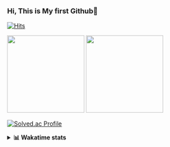### Hi, This is My first Github👋
[![Hits](https://hits.seeyoufarm.com/api/count/incr/badge.svg?url=https%3A%2F%2Fgithub.com%2FJonghyun-Park1027&count_bg=%2379C83D&title_bg=%23555555&icon=&icon_color=%23E7E7E7&title=hits&edge_flat=false)](https://hits.seeyoufarm.com)
<br>


<p>
  <img height="180em" src="https://github-readme-stats-eight-rho-29.vercel.app/api?username=Jonghyun-Park1027&show_icons=true&include_all_commits=true&bg_color=30,e96443,904e95&title_color=fff&text_color=fff">
  <img height="180em" src="https://github-readme-stats-eight-rho-29.vercel.app/api/top-langs/?username=Jonghyun-Park1027&layout=compact&bg_color=30,e96443,904e95&title_color=fff&text_color=fff">


[![Solved.ac Profile](http://mazassumnida.wtf/api/v2/generate_badge?boj=ppjjhh1027)](https://solved.ac/ppjjhh1027/)

</p>
<details>
<summary><b>📊 Wakatime stats</b><br></summary>
<div>
<hr/>



<!--START_SECTION:waka-->
![Code Time](http://img.shields.io/badge/Code%20Time-1%2C068%20hrs%2059%20mins-blue)

![Profile Views](http://img.shields.io/badge/Profile%20Views-0-blue)

**🐱 My GitHub Data** 

> 📦 122.2 kB Used in GitHub's Storage 
 > 
> 🚫 Not Opted to Hire
 > 
> 📜 11 Public Repositories 
 > 
> 🔑 7 Private Repositories 
 > 
**I'm an Early 🐤** 

```text
🌞 Morning                58 commits          █████░░░░░░░░░░░░░░░░░░░░   19.02 % 
🌆 Daytime                154 commits         █████████████░░░░░░░░░░░░   50.49 % 
🌃 Evening                80 commits          ███████░░░░░░░░░░░░░░░░░░   26.23 % 
🌙 Night                  13 commits          █░░░░░░░░░░░░░░░░░░░░░░░░   04.26 % 
```
📅 **I'm Most Productive on Friday** 

```text
Monday                   50 commits          ████░░░░░░░░░░░░░░░░░░░░░   16.39 % 
Tuesday                  42 commits          ███░░░░░░░░░░░░░░░░░░░░░░   13.77 % 
Wednesday                24 commits          ██░░░░░░░░░░░░░░░░░░░░░░░   07.87 % 
Thursday                 31 commits          ███░░░░░░░░░░░░░░░░░░░░░░   10.16 % 
Friday                   68 commits          ██████░░░░░░░░░░░░░░░░░░░   22.30 % 
Saturday                 37 commits          ███░░░░░░░░░░░░░░░░░░░░░░   12.13 % 
Sunday                   53 commits          ████░░░░░░░░░░░░░░░░░░░░░   17.38 % 
```


📊 **This Week I Spent My Time On** 

```text
🕑︎ Time Zone: Asia/Seoul

💬 Programming Languages: 
TypeScript               20 hrs 1 min        █████████████████░░░░░░░░   68.61 % 
Markdown                 4 hrs 53 mins       ████░░░░░░░░░░░░░░░░░░░░░   16.78 % 
CSS                      1 hr 25 mins        █░░░░░░░░░░░░░░░░░░░░░░░░   04.89 % 
Python                   54 mins             █░░░░░░░░░░░░░░░░░░░░░░░░   03.09 % 
JSON                     50 mins             █░░░░░░░░░░░░░░░░░░░░░░░░   02.88 % 

🔥 Editors: 
Cursor                   29 hrs 10 mins      █████████████████████████   100.00 % 

🐱‍💻 Projects: 
manseryuk_v1.3.0         17 hrs 46 mins      ███████████████░░░░░░░░░░   60.94 % 
wemake                   5 hrs 32 mins       █████░░░░░░░░░░░░░░░░░░░░   18.98 % 
manseryuk_v1.0.1         2 hrs 25 mins       ██░░░░░░░░░░░░░░░░░░░░░░░   08.29 % 
day1                     2 hrs 7 mins        ██░░░░░░░░░░░░░░░░░░░░░░░   07.26 % 
day2                     56 mins             █░░░░░░░░░░░░░░░░░░░░░░░░   03.23 % 

💻 Operating System: 
Mac                      28 hrs 40 mins      █████████████████████████   98.30 % 
Windows                  29 mins             ░░░░░░░░░░░░░░░░░░░░░░░░░   01.70 % 
```

**I Mostly Code in Jupyter Notebook** 

```text
Jupyter Notebook         8 repos             ██████████████░░░░░░░░░░░   57.14 % 
C++                      3 repos             █████░░░░░░░░░░░░░░░░░░░░   21.43 % 
TypeScript               1 repo              ██░░░░░░░░░░░░░░░░░░░░░░░   07.14 % 
Dart                     1 repo              ██░░░░░░░░░░░░░░░░░░░░░░░   07.14 % 
Python                   1 repo              ██░░░░░░░░░░░░░░░░░░░░░░░   07.14 % 
```




 Last Updated on 24/08/2025 18:44:17 UTC
<!--END_SECTION:waka-->
</details>



